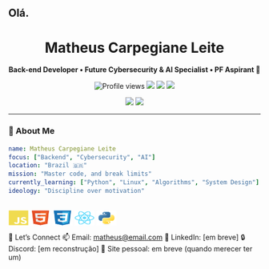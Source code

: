 ## Olá. 

<h1 align="center">Matheus Carpegiane Leite</h1>

<p align="center">
  <b>Back-end Developer • Future Cybersecurity & AI Specialist • PF Aspirant 💼</b>  
</p>

<p align="center">
  <img src="https://komarev.com/ghpvc/?username=matheuscarpegiane&style=flat-square" alt="Profile views" />
  <img src="https://img.shields.io/github/followers/matheuscarpegiane?label=Followers&style=flat-square" />
  <img src="https://img.shields.io/badge/Code-Disciplined-blue?style=flat-square" />
  <img src="https://img.shields.io/badge/Focus-Extreme-critical?style=flat-square" />
</p>

<div align="center"> <img height="160em" src="https://github-readme-stats.vercel.app/api?username=matheuscarpegiane&show_icons=true&theme=radical" /> <img height="160em" src="https://github-readme-stats.vercel.app/api/top-langs/?username=matheuscarpegiane&layout=compact&theme=radical" /> </div>

---

### 🧠 About Me

```yaml
name: Matheus Carpegiane Leite
focus: ["Backend", "Cybersecurity", "AI"]
location: "Brazil 🇧🇷"
mission: "Master code, and break limits"
currently_learning: ["Python", "Linux", "Algorithms", "System Design"]
ideology: "Discipline over motivation"
```
<div style="display: inline_block"><br>
  <img align="center" alt="Js" height="30" width="40" src="https://raw.githubusercontent.com/devicons/devicon/master/icons/javascript/javascript-plain.svg">
  <img align="center" alt="HTML" height="30" width="40" src="https://raw.githubusercontent.com/devicons/devicon/master/icons/html5/html5-original.svg">
  <img align="center" alt="CSS" height="30" width="40" src="https://raw.githubusercontent.com/devicons/devicon/master/icons/css3/css3-original.svg">
  <img align="center" alt="React" height="30" width="40" src="https://raw.githubusercontent.com/devicons/devicon/master/icons/react/react-original.svg">
  <img align="center" alt="Python" height="30" width="40" src="https://raw.githubusercontent.com/devicons/devicon/master/icons/python/python-original.svg">
</div>


🤝 Let’s Connect
📫 Email: matheus@email.com
🔗 LinkedIn: [em breve]
🔒 Discord: [em reconstrução]
🧠 Site pessoal: em breve (quando merecer ter um)
